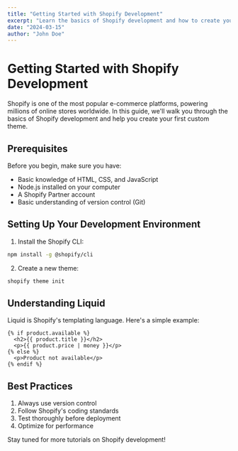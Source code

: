 ```yaml
---
title: "Getting Started with Shopify Development"
excerpt: "Learn the basics of Shopify development and how to create your first custom theme."
date: "2024-03-15"
author: "John Doe"
---
```


# Getting Started with Shopify Development

Shopify is one of the most popular e-commerce platforms, powering millions of online stores worldwide. In this guide, we'll walk you through the basics of Shopify development and help you create your first custom theme.

## Prerequisites

Before you begin, make sure you have:

- Basic knowledge of HTML, CSS, and JavaScript
- Node.js installed on your computer
- A Shopify Partner account
- Basic understanding of version control (Git)

## Setting Up Your Development Environment

1. Install the Shopify CLI:

```bash
npm install -g @shopify/cli
```

2. Create a new theme:

```bash
shopify theme init
```

## Understanding Liquid

Liquid is Shopify's templating language. Here's a simple example:

```liquid
{% if product.available %}
  <h2>{{ product.title }}</h2>
  <p>{{ product.price | money }}</p>
{% else %}
  <p>Product not available</p>
{% endif %}
```

## Best Practices

1. Always use version control
2. Follow Shopify's coding standards
3. Test thoroughly before deployment
4. Optimize for performance

Stay tuned for more tutorials on Shopify development!
